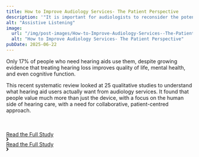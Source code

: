 ```yaml
---
title: How to Improve Audiology Services- The Patient Perspective
description: '"It is important for audiologists to reconsider the potential barriers causing such low numbers of hearing aid uptake and use. Numerous factors have been ascribed as reasons for this underutilization, from access and affordability 6, continued difficulty understanding speech in a group or noisy situation even when wearing hearing aids 5, to the well-known factor of stigma associated with hearing aids. 7,8 Merely owning hearing aids does not necessarily result in their use."'
alt: "Assistive Listening"
image:
  url: "/img/post-images/How-to-Improve-Audiology-Services--The-Patient-Perspective.jpg"
  alt: "How to Improve Audiology Services- The Patient Perspective"
pubDate: 2025-06-22
---
```


Only 17% of people who need hearing aids use them, despite growing evidence that treating hearing loss improves quality of life, mental health, and even cognitive function.

This recent systematic review looked at 25 qualitative studies to understand what hearing aid users actually want from audiology services. It found that people value much more than just the device, with a focus on the human side of hearing care, with a need for collaborative, patient-centred approach.

   <div class="home-b-button-wrap" style="margin-top:3rem;">
          <a href="https://journals.lww.com/thehearingjournal/fulltext/2022/08000/how_to_improve_audiology_services__the_patient.5.aspx/" class="cta-main accent w-inline-block">
            <div class="button-animation-hide">
              <div class="button-animation-wrap">
                <div class="button-content-tile">
                  <div>Read the Full Study</div>
                  <div class="button-arrow w-embed">
                    <svg
                      width="7"
                      height="10"
                      viewBox="0 0 7 10"
                      fill="none"
                      xmlns="http://www.w3.org/2000/svg"
                    >
                      <path
                        d="M1 9L5 5L1 1"
                        stroke="currentColor"
                        stroke-width="2"></path>
                    </svg>
                  </div>
                </div>
                <div class="button-content-tile">
                  <div>Read the Full Study</div>
                  <div class="button-arrow w-embed">
                    <svg
                      width="7"
                      height="10"
                      viewBox="0 0 7 10"
                      fill="none"
                      xmlns="http://www.w3.org/2000/svg"
                    >
                      <path
                        d="M1 9L5 5L1 1"
                        stroke="currentColor"
                        stroke-width="2"></path>
                    </svg>
                  </div>
                </div>
              </div>
            </div>
          </a>
        </div>
